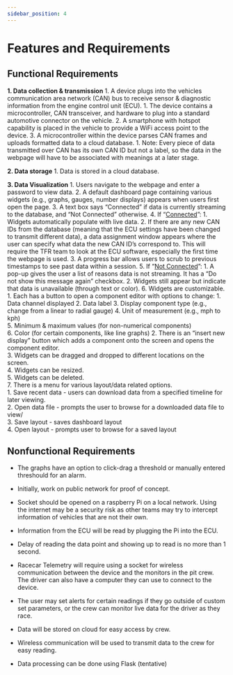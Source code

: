 ```yaml
---
sidebar_position: 4
---
```


# Features and Requirements 

## Functional Requirements <!--high level-->
<b>1.  Data collection & transmission</b>
    1.  A device plugs into the vehicles communication area network (CAN) bus to receive sensor & diagnostic information from the engine control unit (ECU).
        1.  The device contains a microcontroller, CAN transceiver, and hardware to plug into a standard automotive connector on the vehicle.
    2.  A smartphone with hotspot capability is placed in the vehicle to provide a WiFi access point to the device.
    3.  A microcontroller within the device parses CAN frames and uploads formatted data to a cloud database.
        1.  Note: Every piece of data transmitted over CAN has its own CAN ID but not a label, so the data in the webpage will have to be associated with meanings at a later stage.

<b>2.  Data storage</b>
    1.  Data is stored in a cloud database. 
        
<b>3.  Data Visualization</b>
    1.  Users navigate to the webpage and enter a password to view data.
    2.  A default dashboard page containing various widgets (e.g., graphs, gauges, number displays) appears when users first open the page.
    3.  A text box says “Connected” if data is currently streaming to the database, and “Not Connected” otherwise.
    4.  If “<ins>Connected</ins>”:
        1.  Widgets automatically populate with live data.
        2.  If there are any new CAN IDs from the database (meaning that the ECU settings have been changed to transmit different data), a data assignment window appears where the user can specify what data the new CAN ID’s correspond to. This will require the TFR team to look at the ECU software, especially the first time the webpage is used.
        3.  A progress bar allows users to scrub to previous timestamps to see past data within a session.
    5.  If “<ins>Not Connected</ins>”:
        1.  A pop-up gives the user a list of reasons data is not streaming. It has a “Do not show this message again” checkbox.
        2.  Widgets still appear but indicate that data is unavailable (through text or color).
    6.  Widgets are customizable.
        1.  Each has a button to open a component editor with options to change:
            1.  Data channel displayed
            2.  Data label
            3.  Display component type (e.g., change from a linear to radial gauge)
            4.  Unit of measurement (e.g., mph to kph)                
            5.  Minimum & maximum values (for non-numerical components)                
            6.  Color (for certain components, like line graphs)
        2.  There is an “insert new display” button which adds a component onto the screen and opens the component editor.            
        3.  Widgets can be dragged and dropped to different locations on the screen.            
        4.  Widgets can be resized.            
        5.  Widgets can be deleted.            
    7.  There is a menu for various layout/data related options.        
        1.  Save recent data - users can download data from a specified timeline for later viewing.             
        2.  Open data file - prompts the user to browse for a downloaded data file to view/            
        3.  Save layout - saves dashboard layout             
        4.  Open layout - prompts user to browse for a saved layout

## Nonfunctional Requirements <!--low level-->

* The graphs have an option to click-drag a threshold or manually entered threshould for an alarm. 

* Initially, work on public network for proof of concept. 

* Socket should be opened on a raspberry Pi on a local network. Using the internet may be a security risk as other teams may try to intercept information of vehicles that are not their own.  

* Information from the ECU will be read by plugging the Pi into the ECU.

* Delay of reading the data point and showing up to read is no more than 1 second.

* Racecar Telemetry will require using a socket for wireless communication between the device and the monitors in the pit crew. The driver can also have a computer they can use to connect to the device.  

* The user may set alerts for certain readings if they go outside of custom set parameters, or the crew can monitor live data for the driver as they race.  

* Data will be stored on cloud for easy access by crew.  

* Wireless communication will be used to transmit data to the crew for easy reading. 

* Data processing can be done using Flask (tentative) 
